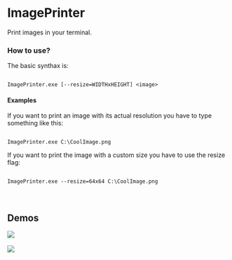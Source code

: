 # ImagePrinter

Print images in your terminal.


### How to use?

The basic synthax is:

<code>
ImagePrinter.exe [--resize=WIDTHxHEIGHT] &lt;image&gt;
</code>

#### Examples

If you want to print an image with its actual resolution you have to type something like this:

<code>
ImagePrinter.exe C:\CoolImage.png
</code>

If you want to print the image with a custom size you have to use the resize flag:

<code>
ImagePrinter.exe --resize=64x64 C:\CoolImage.png
</code>

<br>
<br>

## Demos

<img src="https://i.imgur.com/LAU28SM.gif" />
<br><br>
<img src="https://i.imgur.com/Cm6YaEM.gif" />
